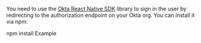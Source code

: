 You need to use the [Okta React Native SDK](https://github.com/okta/okta-oidc-js/tree/master/packages/okta-react-native) library to sign in the user by redirecting to the authorization endpoint on your Okta org. You can install it via npm:

npm install Example
